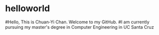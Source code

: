 # helloworld
#Hello, This is Chuan-Yi Chan. Welcome to my GitHub.
#I am currently pursuing my master's degree in Computer Engineering in UC Santa Cruz
